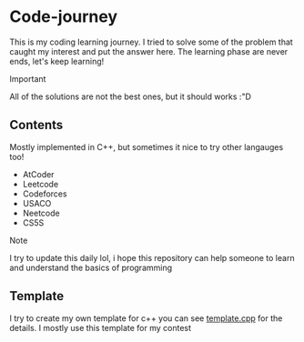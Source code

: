 # Code-journey

This is my coding learning journey. I tried to solve some of the problem that caught my interest and put the answer here. The learning phase are never ends, let's keep learning!

> [!IMPORTANT]  
> All of the solutions are not the best ones, but it should works :"D

## Contents
Mostly implemented in C++, but sometimes it nice to try other langauges too!

- AtCoder
- Leetcode
- Codeforces
- USACO
- Neetcode
- CS5S

> [!Note]  
> I try to update this daily lol, i hope this repository can help someone to learn and understand the basics of programming 


## Template

I try to create my own template for c++ you can see [template.cpp](./template.cpp) for the details. I mostly use this template for my contest
